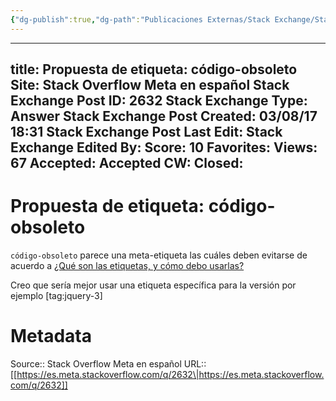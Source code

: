 ```yaml
---
{"dg-publish":true,"dg-path":"Publicaciones Externas/Stack Exchange/Stack Overflow en español/Stack Overflow en español Meta/es.meta.stackoverflow.com-2632.md","permalink":"/publicaciones-externas/stack-exchange/stack-overflow-en-espanol/stack-overflow-en-espanol-meta/es-meta-stackoverflow-com-2632/","hide":true,"noteIcon":"\"0\"","created":"2024-04-03T12:49:10.593-06:00","updated":"2024-04-05T16:44:02.095-06:00"}
---
```


---
title: Propuesta de etiqueta: código-obsoleto
Site: Stack Overflow Meta en español
Stack Exchange Post ID: 2632
Stack Exchange Type: Answer
Stack Exchange Post Created: 03/08/17 18:31
Stack Exchange Post Last Edit: 
Stack Exchange Edited By: 
Score: 10
Favorites: 
Views: 67
Accepted: Accepted
CW: 
Closed: 
---
# Propuesta de etiqueta: código-obsoleto

`código-obsoleto` parece una meta-etiqueta las cuáles deben evitarse de acuerdo a [¿Qué son las etiquetas, y cómo debo usarlas?](https://es.stackoverflow.com/help/tagging)

Creo que sería mejor usar una etiqueta específica para la versión por ejemplo [tag:jquery-3]

# Metadata
Source:: Stack Overflow Meta en español
URL:: [[https://es.meta.stackoverflow.com/q/2632\|https://es.meta.stackoverflow.com/q/2632]]


